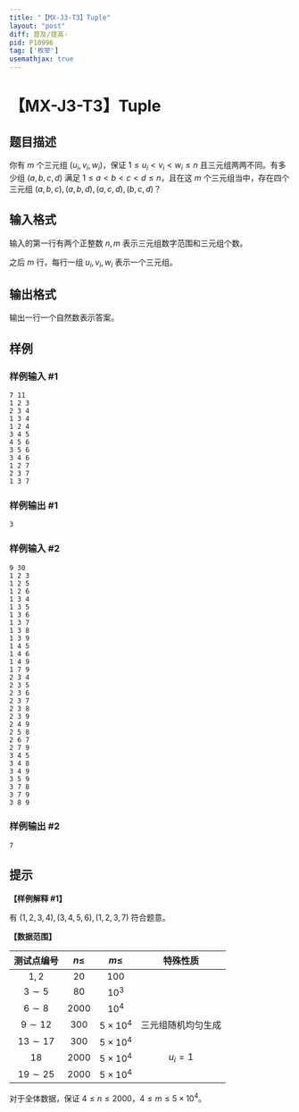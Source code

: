 ```yaml
---
title: "【MX-J3-T3】Tuple"
layout: "post"
diff: 普及/提高-
pid: P10996
tag: ['枚举']
usemathjax: true
---
```


# 【MX-J3-T3】Tuple
## 题目描述

你有 $m$ 个三元组 $(u_i,v_i,w_i)$，保证 $1\le u_i<v_i<w_i\le n$ 且三元组两两不同。有多少组 $(a,b,c,d)$ 满足 $1\le a<b<c<d\le n$，且在这 $m$ 个三元组当中，存在四个三元组 $(a,b,c),\allowbreak (a,b,d),\allowbreak (a,c,d),\allowbreak (b,c,d)$？
## 输入格式

输入的第一行有两个正整数 $n,m$ 表示三元组数字范围和三元组个数。

之后 $m$ 行，每行一组 $u_i,v_i,w_i$ 表示一个三元组。
## 输出格式

输出一行一个自然数表示答案。
## 样例

### 样例输入 #1
```
7 11
1 2 3
2 3 4
1 3 4
1 2 4
3 4 5
4 5 6
3 5 6
3 4 6
1 2 7
2 3 7
1 3 7

```
### 样例输出 #1
```
3

```
### 样例输入 #2
```
9 30
1 2 3
1 2 5
1 2 6
1 3 4
1 3 5
1 3 6
1 3 7
1 3 8
1 3 9
1 4 5
1 4 6
1 4 9
1 7 9
2 3 4
2 3 5
2 3 6
2 3 7
2 3 8
2 3 9
2 4 9
2 5 8
2 6 7
2 7 9
3 4 5
3 4 8
3 4 9
3 5 9
3 7 8
3 7 9
3 8 9

```
### 样例输出 #2
```
7
```
## 提示

**【样例解释 #1】**

有 $(1,2,3,4),(3,4,5,6),(1,2,3,7)$ 符合题意。

**【数据范围】**

|测试点编号|$n\le$|$m\le$|特殊性质|
|:-:|:-:|:-:|:-:|
|$1,2$|$20$|$100$||
|$3\sim 5$|$80$|$10^3$||
|$6\sim 8$|$2000$|$10^4$||
|$9\sim 12$|$300$|$5\times 10^4$|三元组随机均匀生成|
|$13\sim 17$|$300$|$5\times 10^4$||
|$18$|$2000$|$5\times 10^4$|$u_i=1$|
|$19\sim 25$|$2000$|$5\times 10^4$||

对于全体数据，保证 $4\le n\le 2000$，$4\le m\le 5\times 10^4$。
